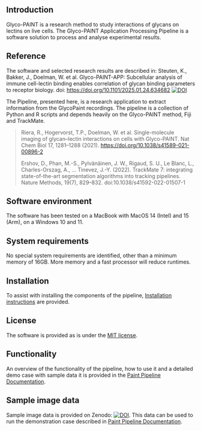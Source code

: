 ## Introduction

Glyco-PAINT is a research method to study interactions of glycans on lectins on live cells. The Glyco-PAINT Application Processing Pipeline is a software solution to process and analyse experimental results.

## Reference
The software and selected research results are described in:  Steuten, K., Bakker, J., Doelman, W.  et al. Glyco-PAINT-APP: Subcellular analysis of immune cell-lectin binding enables correlation of glycan binding parameters to receptor biology.  doi: https://doi.org/10.1101/2025.01.24.634682 [![DOI](https://img.shields.io/badge/bioRxiv-10.1101%2F2025.01.24.634682-blue)](https://doi.org/10.1101/2025.01.24.634682)

The Pipeline, presented here, is a research application to extract information from the GlycoPaint recordings. The pipeline is a collection of Python and R scripts and depends heavily on the Glyco-PAINT method, Fiji and TrackMate.

> Riera, R., Hogervorst, T.P., Doelman, W. et al. Single-molecule imaging of glycan–lectin interactions on cells with Glyco-PAINT. Nat Chem Biol 17, 1281–1288 (2021). https://doi.org/10.1038/s41589-021-00896-2
> 
> Ershov, D., Phan, M.-S., Pylvänäinen, J. W., Rigaud, S. U., Le Blanc, L., Charles-Orszag, A., … Tinevez, J.-Y. (2022).
TrackMate 7: integrating state-of-the-art segmentation algorithms into tracking pipelines. Nature Methods, 19(7),
829–832. doi:10.1038/s41592-022-01507-1

## Software environment 
The software has been tested on a MacBook with MacOS 14 (Intel) and 15 (Arm), on a Windows 10 and 11. 

## System requirements
No special system requirements are identified, other than a minimum memory of 16GB. More memory and a fast processor will reduce runtimes. 

## Installation
To assist with installing the components of the pipeline, [Installation instructions](doc/Installation.md) are provided.

## License
The software is provided as is under the [MIT license](LICENSE).

## Functionality
An overview of the functionality of the pipeline, how to use it and a detailed demo case with sample data it is provided in the [Paint Pipeline Documentation](doc/Paint_Pipeline_Documentation.md).

## Sample image data 
Sample image data is provided on Zenodo: [![DOI](https://zenodo.org/badge/DOI/10.5281/zenodo.14196381.svg)](https://doi.org/10.5281/zenodo.14196381). This data can be used to run the demonstration case described in [Paint Pipeline Documentation](doc/Paint_Pipeline_Documentation.md).